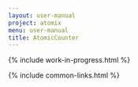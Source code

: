 ```yaml
---
layout: user-manual
project: atomix
menu: user-manual
title: AtomicCounter
---
```


{% include work-in-progress.html %}

{% include common-links.html %}
